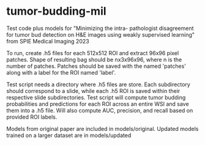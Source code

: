 # tumor-budding-mil
Test code plus models for "Minimizing the intra- pathologist disagreement for tumor bud detection on H&amp;E images using weakly supervised learning" from SPIE Medical Imaging 2023

To run, create .h5 files for each 512x512 ROI and extract 96x96 pixel patches. Shape of resulting bag should be nx3x96x96, where n is the number of patches. Patches should be saved with the named 'patches' along with a label for the ROI named 'label'. 

Test script needs a directory where .h5 files are store. Each subdirectory should correspond to a slide, while each .h5 ROI is saved within their respective slide subdirectories. Test script will compute tumor budding probabilities and predictions for each ROI across an entire WSI and save them into a .h5 file. Will also compute AUC, precision, and recall based on provided ROI labels.

Models from original paper are included in models/original. Updated models trained on a larger dataset are in models/updated
